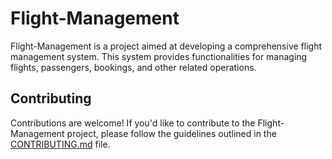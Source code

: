 # Flight-Management

Flight-Management is a project aimed at developing a comprehensive flight management system. This system provides functionalities for managing flights, passengers, bookings, and other related operations.

## Contributing

Contributions are welcome! If you'd like to contribute to the Flight-Management project, please follow the guidelines outlined in the [CONTRIBUTING.md](CONTRIBUTING.md) file.
